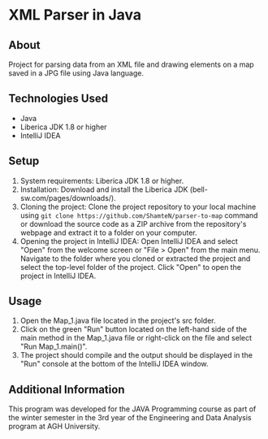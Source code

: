 # XML Parser in Java

## About
Project for parsing data from an XML file and drawing elements on a map saved in a JPG file using Java language.

## Technologies Used
* Java
* Liberica JDK 1.8 or higher
* IntelliJ IDEA

## Setup
1. System requirements: Liberica JDK 1.8 or higher.
2. Installation: Download and install the Liberica JDK (bell-sw.com/pages/downloads/).
3. Cloning the project: Clone the project repository to your local machine using `git clone https://github.com/ShamteN/parser-to-map` command or download the source code as a ZIP archive from the repository's webpage and extract it to a folder on your computer.
4. Opening the project in IntelliJ IDEA: Open IntelliJ IDEA and select "Open" from the welcome screen or "File > Open" from the main menu. Navigate to the folder where you cloned or extracted the project and select the top-level folder of the project. Click "Open" to open the project in IntelliJ IDEA.

## Usage
1. Open the Map_1.java file located in the project's src folder.
2. Click on the green "Run" button located on the left-hand side of the main method in the Map_1.java file or right-click on the file and select "Run Map_1.main()".
3. The project should compile and the output should be displayed in the "Run" console at the bottom of the IntelliJ IDEA window.

## Additional Information
<p>This program was developed for the JAVA Programming course as part of the winter semester in the 3rd year of the Engineering and Data Analysis program at AGH University.</p>
